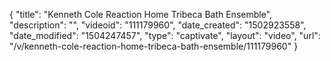 {
    "title": "Kenneth Cole Reaction Home Tribeca Bath Ensemble",
    "description": "",
    "videoid": "111179960",
    "date_created": "1502923558",
    "date_modified": "1504247457",
    "type": "captivate",
    "layout": "video",
    "url": "\/v\/kenneth-cole-reaction-home-tribeca-bath-ensemble\/111179960"
}